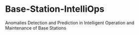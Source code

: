 # Base-Station-IntelliOps
Anomalies Detection and Prediction in Intelligent Operation and Maintenance of Base Stations
